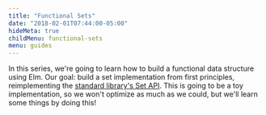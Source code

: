 ```yaml
---
title: "Functional Sets"
date: "2018-02-01T07:44:00-05:00"
hideMeta: true
childMenu: functional-sets
menu: guides
---
```


In this series, we're going to learn how to build a functional data structure using Elm.
Our goal: build a set implementation from first principles, reimplementing the [standard library's Set API](http://package.elm-lang.org/packages/elm-lang/core/latest/Set).
This is going to be a toy implementation, so we won't optimize as much as we could, but we'll learn some things by doing this!

<!--more-->
